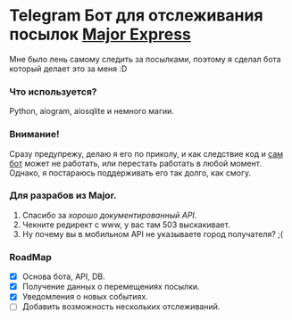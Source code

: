 # Telegram Бот для отслеживания посылок [Major Express](https://major-express.ru)
Мне было лень самому следить за посылками, поэтому я сделал бота который делает это за меня :D

### Что используется?
Python, aiogram, aiosqlite и немного магии.

### Внимание!
Сразу предупрежу, делаю я его по приколу, и как следствие код и [сам бот](https://t.me/Lz_MajorExpressTrackingBot) может не работать, или перестать работать в любой момент. Однако, я постараюсь поддерживать его так долго, как смогу.

### Для разрабов из Major.
1. Спасибо за _хорошо документированный API_.
2. Чекните редирект с www, у вас там 503 выскакивает.
3. Ну почему вы в мобильном API не указываете город получателя? ;(


### RoadMap
- [x] Основа бота, API, DB.
- [x] Получение данных о перемещениях посылки.
- [x] Уведомления о новых событиях.
- [ ] Добавить возможность нескольких отслеживаний.